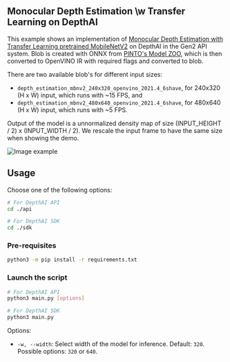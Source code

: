 ##  Monocular Depth Estimation \w Transfer Learning on DepthAI

This example shows an implementation of [Monocular Depth Estimation with Transfer Learning pretrained MobileNetV2](https://github.com/alinstein/Depth_estimation) on DepthAI in the Gen2 API system.  Blob is created with ONNX from [PINTO's Model ZOO](https://github.com/PINTO0309/PINTO_model_zoo/blob/main/149_depth_estimation), which is then converted to OpenVINO IR with required flags and converted to blob.

There are two available blob's for different input sizes:

* `depth_estimation_mbnv2_240x320_openvino_2021.4_6shave`, for 240x320 (H x W) input, which runs with ~15 FPS, and
* `depth_estimation_mbnv2_480x640_openvino_2021.4_6shave`, for 480x640 (H x W) input, which runs with ~5 FPS.

Output of the model is a unnormalized density map of size (INPUT_HEIGHT / 2) x (INPUT_WIDTH / 2). We rescale the input frame to have the same size when showing the demo.

![Image example](https://user-images.githubusercontent.com/18037362/140496170-6e3ad321-7314-40cb-8cc0-f622464aa4bd.gif)
## Usage

Choose one of the following options:
```bash
# For DepthAI API
cd ./api

# For DepthAI SDK
cd ./sdk
```

### Pre-requisites

```bash
python3 -m pip install -r requirements.txt
```

### Launch the script

```bash
# For DepthAI API
python3 main.py [options]

# For DepthAI SDK
python3 main.py
```

Options:

* `-w, --width`: Select width of the model for inference. Default: `320`. Possible options: `320` or `640`.
